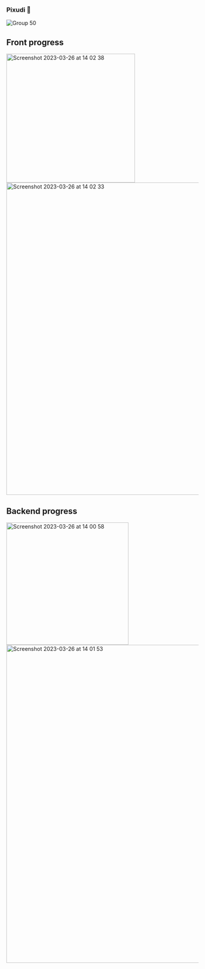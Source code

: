 ### Pixudi 👋

![Group 50](https://user-images.githubusercontent.com/61367249/227773602-c335d2a1-9232-4daa-b0e3-1193165aa961.png)

## Front progress
<img width="337" alt="Screenshot 2023-03-26 at 14 02 38" src="https://user-images.githubusercontent.com/61367249/227774478-7f757a5c-43db-495e-bf16-5e95898fcbaa.png">

<img width="817" alt="Screenshot 2023-03-26 at 14 02 33" src="https://user-images.githubusercontent.com/61367249/227774445-74e0a12e-8432-42f1-9f42-a649cbaa3580.png">

## Backend progress

<img width="320" alt="Screenshot 2023-03-26 at 14 00 58" src="https://user-images.githubusercontent.com/61367249/227774334-d6b50fe6-7932-4369-926c-4ade581709d4.png">
<img width="832" alt="Screenshot 2023-03-26 at 14 01 53" src="https://user-images.githubusercontent.com/61367249/227774335-d7f5bf7a-c6bf-43e8-89b3-6a9b8b298be2.png">


